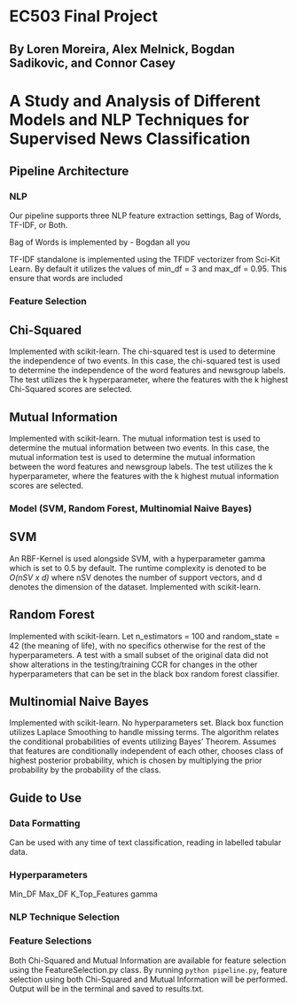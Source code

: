 # EC503 Final Project
## By Loren Moreira, Alex Melnick, Bogdan Sadikovic, and Connor Casey
# A Study and Analysis of Different Models and NLP Techniques for Supervised News Classification
## Pipeline Architecture
### NLP
Our pipeline supports three NLP feature extraction settings, Bag of Words, TF-IDF, or Both.

Bag of Words is implemented by - Bogdan all you

TF-IDF standalone is implemented using the TFIDF vectorizer from Sci-Kit Learn. By default it utilizes
the values of min_df = 3 and max_df = 0.95. This ensure that words are included 
### Feature Selection
## Chi-Squared
Implemented with scikit-learn. The chi-squared test is used to determine the independence of two events. In this case, the chi-squared test is used to determine the independence of the word features and newsgroup labels. The test utilizes the k hyperparameter, where the features with the k highest Chi-Squared scores are selected. 

## Mutual Information
Implemented with scikit-learn. The mutual information test is used to determine the mutual information between two events. In this case, the mutual information test is used to determine the mutual information between the word features and newsgroup labels. The test utilizes the k hyperparameter, where the features with the k highest mutual information scores are selected.

### Model (SVM, Random Forest, Multinomial Naive Bayes)
## SVM
An RBF-Kernel is used alongside SVM, with a hyperparameter gamma which is set to 0.5 by default. The runtime complexity is denoted to be *O(nSV x d)* where nSV denotes the number of support vectors, and d denotes the dimension of the dataset. Implemented with scikit-learn. 

## Random Forest
Implemented with scikit-learn. Let n_estimators = 100 and random_state = 42 (the meaning of life), with no specifics otherwise for the rest of the hyperparameters. A test with a small subset of the original data did not show alterations in the testing/training CCR for changes in the other hyperparameters that can be set in the black box random forest classifier. 

## Multinomial Naive Bayes
Implemented with scikit-learn. No hyperparameters set. Black box function utilizes Laplace Smoothing to handle missing terms. The algorithm relates the conditional probabilities of events utilizing Bayes’ Theorem. Assumes that features are conditionally independent of each other, chooses class of highest posterior probability, which is chosen by multiplying the prior probability by the probability of the class.


## Guide to Use
### Data Formatting
Can be used with any time of text classification, reading in labelled tabular data. 
### Hyperparameters
Min_DF
Max_DF
K_Top_Features
gamma
### NLP Technique Selection

### Feature Selections

Both Chi-Squared and Mutual Information are available for feature selection using the FeatureSelection.py class. By running `python pipeline.py`, feature selection using both Chi-Squared and Mutual Information will be performed. Output will be in the terminal and saved to results.txt.
